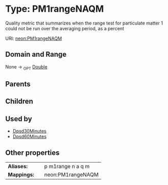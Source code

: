 
# Type: PM1rangeNAQM


Quality metric that summarizes when the range test for particulate matter 1 could not be run over the averaging period, as a percent

URI: [neon:PM1rangeNAQM](https://data.neonscience.org/PM1rangeNAQM)


## Domain and Range

None ->  <sub>OPT</sub> [Double](types/Double.md)

## Parents


## Children


## Used by

 * [Dpsd30Minutes](Dpsd30Minutes.md)
 * [Dpsd60Minutes](Dpsd60Minutes.md)

## Other properties

|  |  |  |
| --- | --- | --- |
| **Aliases:** | | p m1range n a q m |
| **Mappings:** | | neon:PM1rangeNAQM |

